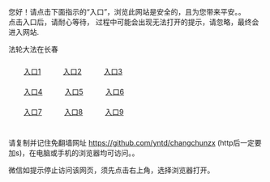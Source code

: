 您好！请点击下面指示的“入口”，浏览此网站是安全的，且为您带来平安。。 <br/>
点击入口后，请耐心等待， 过程中可能会出现无法打开的提示，请忽略，最终会进入网站. </br>

法轮大法在长春<br/>
<div style="padding:10px"><a style="margin:20px" target="_blank" href="https://d65q39oofgomz.cloudfront.net/2Qpsp?sauiwftb" id="ccLink1" rel="nofollow">入口1</a> <a target="_blank" style="margin:20px" href="https://d16mngoz3l9whv.cloudfront.net/2Qpsp?dcqsmwii" id="ccLink2" rel="nofollow">入口2</a> <a style="margin:20px" target="_blank" href="https://d2h4lrwn180xsr.cloudfront.net/2Qpsp?ztelujrg" id="ccLink3" rel="nofollow">入口3</a></div>

<div style="padding:10px" ><a style="margin:20px" target="_blank" href="https://d65q39oofgomz.cloudfront.net/2Qpsp?sauiwftb" id="ccLink4" rel="nofollow">入口4</a> <a style="margin:20px" href="https://d16mngoz3l9whv.cloudfront.net/2Qpsp?dcqsmwii" target="_blank" id="ccLink5" rel="nofollow">入口5</a> <a style="margin:20px" href="https://d2h4lrwn180xsr.cloudfront.net/2Qpsp?ztelujrg" target="_blank" id="ccLink6" rel="nofollow">入口6</a></div>

<div style="padding:10px"><a style="margin:20px" target="_blank" href="https://d65q39oofgomz.cloudfront.net/2Qpsp?sauiwftb" id="ccLink7" rel="nofollow">入口7</a> <a style="margin:20px" href="https://d16mngoz3l9whv.cloudfront.net/2Qpsp?dcqsmwii" target="_blank" id="ccLink8" rel="nofollow">入口8</a> <a style="margin:20px" target="_blank" href="https://d2h4lrwn180xsr.cloudfront.net/2Qpsp?ztelujrg" id="ccLink9" rel="nofollow">入口9</a></div>

<br/>



请复制并记住免翻墙网址 https://github.com/yntd/changchunzx (http后一定要加s)，在电脑或手机的浏览器均可访问。。<br/>

微信如提示停止访问该网页，须先点击右上角，选择浏览器打开。

